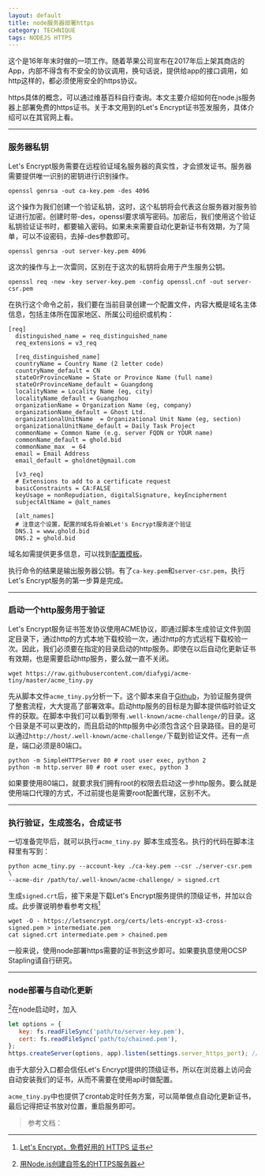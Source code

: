 ```yaml
---
layout: default
title: node服务器部署https
category: TECHNIQUE
tags: NODEJS HTTPS
---
```


这个是16年年末时做的一项工作。随着苹果公司宣布在2017年后上架其商店的App，内部不得含有不安全的协议调用，换句话说，提供给app的接口调用，如http这样的，都必须使用安全的https协议。

https具体的概念，可以通过维基百科自行查询。本文主要介绍如何在node.js服务器上部署免费的https证书。关于本文用到的Let's Encrypt证书签发服务，具体介绍可以在其官网上看。

<!-- excerpt -->

---

### 服务器私钥

Let's Encrypt服务需要在远程验证域名服务器的真实性，才会颁发证书。服务器需要提供唯一识别的密钥进行识别操作。

```
openssl genrsa -out ca-key.pem -des 4096
```

这个操作为我们创建一个验证私钥，这时，这个私钥将会代表这台服务器对服务验证进行加密。创建时带-des，openssl要求填写密码。加密后，我们使用这个验证私钥验证证书时，都要输入密码。如果未来需要自动化更新证书有效期，为了简单，可以不设密码，去掉-des参数即可。

```
openssl genrsa -out server-key.pem 4096
```

这次的操作与上一次雷同，区别在于这次的私钥将会用于产生服务公钥。

```
openssl req -new -key server-key.pem -config openssl.cnf -out server-csr.pem
```

在执行这个命令之前，我们要在当前目录创建一个配置文件，内容大概是域名主体信息，包括主体所在国家地区、所属公司组织或机构：

```
[req]
  distinguished_name = req_distinguished_name
  req_extensions = v3_req

  [req_distinguished_name]
  countryName = Country Name (2 letter code)  
  countryName_default = CN  
  stateOrProvinceName = State or Province Name (full name)  
  stateOrProvinceName_default = Guangdong
  localityName = Locality Name (eg, city)  
  localityName_default = Guangzhou
  organizationName = Organization Name (eg, company)
  organizationName_default = Ghost Ltd.
  organizationalUnitName  = Organizational Unit Name (eg, section)  
  organizationalUnitName_default = Daily Task Project
  commonName = Common Name (e.g. server FQDN or YOUR name)
  commonName_default = ghold.bid
  commonName_max  = 64
  email = Email Address
  email_default = gholdnet@gmail.com

  [v3_req]  
  # Extensions to add to a certificate request  
  basicConstraints = CA:FALSE  
  keyUsage = nonRepudiation, digitalSignature, keyEncipherment  
  subjectAltName = @alt_names  

  [alt_names]  
  # 注意这个设置，配置的域名将会被Let's Encrypt服务逐个验证
  DNS.1 = www.ghold.bid
  DNS.2 = ghold.bid
```

域名如需提供更多信息，可以找到[配置模板](http://web.mit.edu/crypto/openssl.cnf)。

执行命令的结果是输出服务器公钥。有了`ca-key.pem`和`server-csr.pem`，执行Let's Encrypt服务的第一步算是完成。

---

### 启动一个http服务用于验证

Let's Encrypt服务证书签发协议使用ACME协议，即通过脚本生成验证文件到固定目录下，通过http的方式本地下载校验一次，通过http的方式远程下载校验一次。因此，我们必须要在指定的目录启动的http服务。即使在以后自动化更新证书有效期，也是需要启动http服务，要么就一直不关闭。

```
wget https://raw.githubusercontent.com/diafygi/acme-tiny/master/acme_tiny.py
```

先从脚本文件`acme_tiny.py`分析一下。这个脚本来自于[Github](https://github.com/diafygi/acme-tiny)，为验证服务提供了整套流程，大大提高了部署效率。启动http服务的目标是为脚本提供临时验证文件的获取。在脚本中我们可以看到带有`.well-known/acme-challenge/`的目录。这个目录是不可以更改的，而且启动的http服务中必须包含这个目录路径。目的是可以通过`http://host/.well-known/acme-challenge/`下载到验证文件。还有一点是，端口必须是80端口。

```
python -m SimpleHTTPServer 80 # root user exec, python 2
python -m http.server 80 # root user exec, python 3
```

如果要使用80端口，就要求我们拥有root的权限去启动这一步http服务。要么就是使用端口代理的方式，不过前提也是需要root配置代理，区别不大。

---

### 执行验证，生成签名，合成证书

一切准备完毕后，就可以执行`acme_tiny.py `脚本生成签名。执行的代码在脚本注释里有写到：

```
python acme_tiny.py --account-key ./ca-key.pem --csr ./server-csr.pem \
--acme-dir /path/to/.well-known/acme-challenge/ > signed.crt
```

生成`signed.crt`后，接下来是下载Let's Encrypt服务提供的顶级证书，并加以合成。此步骤说明参看参考文档[^1]

```
wget -O - https://letsencrypt.org/certs/lets-encrypt-x3-cross-signed.pem > intermediate.pem
cat signed.crt intermediate.pem > chained.pem
```

一般来说，使用node部署https需要的证书到这步即可。如果要执意使用OCSP Stapling请自行研究。

---

### node部署与自动化更新

[^2]在node启动时，加入

```javascript
let options = {
   key: fs.readFileSync('path/to/server-key.pem'),
   cert: fs.readFileSync('path/to/chained.pem'),
};
https.createServer(options, app).listen(settings.server_https_port); // 默认443
```

由于大部分入口都会信任Let's Encrypt提供的顶级证书，所以在浏览器上访问会自动安装我们的证书，从而不需要在使用api时做配置。

`acme_tiny.py`中也提供了crontab定时任务方案，可以简单做点自动化更新证书，最后记得把证书放对位置，重启服务即可。

> 参考文档：

[^1]: [Let's Encrypt，免费好用的 HTTPS 证书](https://imququ.com/post/letsencrypt-certificate.html)

[^2]: [用Node.js创建自签名的HTTPS服务器](https://cnodejs.org/topic/54745ac22804a0997d38b32d)
